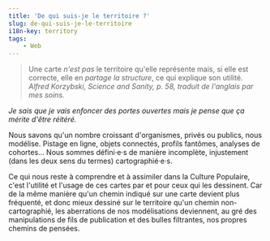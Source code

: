 ```yaml
---
title: 'De qui suis-je le territoire ?'
slug: de-qui-suis-je-le-territoire
i18n-key: territory
tags:
    - Web
---
```


> Une carte _n'est pas_ le territoire qu'elle représente mais, si elle est correcte, elle en _partage la structure_, ce qui explique son utilité.
> <cite>Alfred Korzybski, Science and Sanity, p. 58, traduit de l'anglais par mes soins.</cite>

_Je sais que je vais enfoncer des portes ouvertes mais je pense que ça mérite d'être réitéré._

Nous savons qu'un nombre croissant d'organismes, privés ou publics, nous modélise. Pistage en ligne, objets connectés, profils fantômes, analyses de cohortes… Nous sommes défini·e·s de manière incomplète, injustement (dans les deux sens du termes) cartographié·e·s.

Ce qui nous reste à comprendre et à assimiler dans la Culture Populaire, c'est l'utilité et l'usage de ces cartes par et pour ceux qui les dessinent. Car de la même manière qu'un chemin indiqué sur une carte devient plus fréquenté, et donc mieux dessiné sur le territoire qu'un chemin non-cartographié, les aberrations de nos modélisations deviennent, au gré des manipulations de fils de publication et des bulles filtrantes, nos propres chemins de pensées.